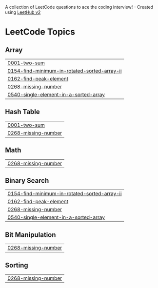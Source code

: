 A collection of LeetCode questions to ace the coding interview! - Created using [LeetHub v2](https://github.com/arunbhardwaj/LeetHub-2.0)
<!---LeetCode Topics Start-->
# LeetCode Topics
## Array
|  |
| ------- |
| [0001-two-sum](https://github.com/gokulmkg/30dayscoding/tree/master/0001-two-sum) |
| [0154-find-minimum-in-rotated-sorted-array-ii](https://github.com/gokulmkg/30dayscoding/tree/master/0154-find-minimum-in-rotated-sorted-array-ii) |
| [0162-find-peak-element](https://github.com/gokulmkg/30dayscoding/tree/master/0162-find-peak-element) |
| [0268-missing-number](https://github.com/gokulmkg/30dayscoding/tree/master/0268-missing-number) |
| [0540-single-element-in-a-sorted-array](https://github.com/gokulmkg/30dayscoding/tree/master/0540-single-element-in-a-sorted-array) |
## Hash Table
|  |
| ------- |
| [0001-two-sum](https://github.com/gokulmkg/30dayscoding/tree/master/0001-two-sum) |
| [0268-missing-number](https://github.com/gokulmkg/30dayscoding/tree/master/0268-missing-number) |
## Math
|  |
| ------- |
| [0268-missing-number](https://github.com/gokulmkg/30dayscoding/tree/master/0268-missing-number) |
## Binary Search
|  |
| ------- |
| [0154-find-minimum-in-rotated-sorted-array-ii](https://github.com/gokulmkg/30dayscoding/tree/master/0154-find-minimum-in-rotated-sorted-array-ii) |
| [0162-find-peak-element](https://github.com/gokulmkg/30dayscoding/tree/master/0162-find-peak-element) |
| [0268-missing-number](https://github.com/gokulmkg/30dayscoding/tree/master/0268-missing-number) |
| [0540-single-element-in-a-sorted-array](https://github.com/gokulmkg/30dayscoding/tree/master/0540-single-element-in-a-sorted-array) |
## Bit Manipulation
|  |
| ------- |
| [0268-missing-number](https://github.com/gokulmkg/30dayscoding/tree/master/0268-missing-number) |
## Sorting
|  |
| ------- |
| [0268-missing-number](https://github.com/gokulmkg/30dayscoding/tree/master/0268-missing-number) |
<!---LeetCode Topics End-->